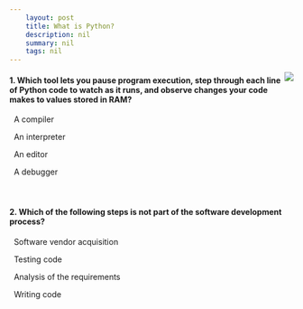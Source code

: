```yaml
---
    layout: post
    title: What is Python? 
    description: nil
    summary: nil
    tags: nil
---
```



 <a target="_blank" href="https://docs.microsoft.com/en-us/learn/modules/python-introduction/5-knowledge-check/"><i class="fas fa-external-link-alt"></i> </a>
 <img align="right" src="https://docs.microsoft.com/en-us/learn/achievements/python-introduction.svg">
####  1. Which tool lets you pause program execution, step through each line of Python code to watch as it runs, and observe changes your code makes to values stored in RAM?


<i class='far fa-square'></i> &nbsp;&nbsp;A compiler

<i class='far fa-square'></i> &nbsp;&nbsp;An interpreter

<i class='far fa-square'></i> &nbsp;&nbsp;An editor

<i class='fas fa-check-square' style='color: Dodgerblue;'></i> &nbsp;&nbsp;A debugger
<br />
<br />
<br />

####  2. Which of the following steps is not part of the software development process?


<i class='fas fa-check-square' style='color: Dodgerblue;'></i> &nbsp;&nbsp;Software vendor acquisition

<i class='far fa-square'></i> &nbsp;&nbsp;Testing code

<i class='far fa-square'></i> &nbsp;&nbsp;Analysis of the requirements

<i class='far fa-square'></i> &nbsp;&nbsp;Writing code
<br />
<br />
<br />
